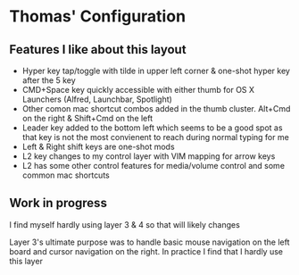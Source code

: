 # Thomas' Configuration

## Features I like about this layout

* Hyper key tap/toggle with tilde in upper left corner & one-shot hyper key after the 5 key
* CMD+Space key quickly accessible with either thumb for OS X Launchers (Alfred, Launchbar, Spotlight)
* Other comon mac shortcut combos added in the thumb cluster. Alt+Cmd on the right & Shift+Cmd on the left
* Leader key added to the bottom left which seems to be a good spot as that key is not the most convienent to reach during normal typing for me
* Left & Right shift keys are one-shot mods
* L2 key changes to my control layer with VIM mapping for arrow keys
* L2 has some other control features for media/volume control and some common mac shortcuts

## Work in progress

I find myself hardly using layer 3 & 4 so that will likely changes

Layer 3's ultimate purpose was to handle basic mouse navigation on the left board and cursor navigation on the right. 
In practice I find that I hardly use this layer

